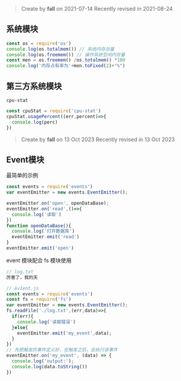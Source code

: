 > Create by **fall** on 2021-07-14
>Recently revised in 2021-08-24

## 系统模块

```js
const os = require('os')
console.log(os.totalmem()) // 系统内存总量
console.log(os.freemem()) // 操作系统空闲内存量
const men = os.freemem() /os.totalmem() *100
console.log('内存占有率为'+men.toFixed(2)+"%")
```

## 第三方系统模块

`cpu-stat`

```js
const cpuStat = require('cpu-stat')
cpuStat.usagePercent((err,percent)=>{
  console.log(perc)
})
```

> Create by **fall** on 13 Oct 2023
> Recently revised in 13 Oct 2023

## Event模块

最简单的示例

````js
const events = require('events')
var eventEmitter = new events.EventEmitter();

eventEmitter.on('open', openDataBase);
eventEmitter.on('read',()=>{
  console.log('读取')
})
function openDataBase(){
  console.log('打开数据库')
  eventEmitter.emit('read')
}
eventEmitter.emit('open')
````

event 模块配合 fs 模块使用

```js
// log.txt
厉害了，我的天
```

```js
// ev1ent.js
const events = require('events')
const fs = require('fs')
var eventEmitter = new events.EventEmitter();
fs.readFile('./log.txt',(err,data)=>{
  if(err){
    console.log('读取错误')
  }else{
    eventEmitter.emit('my_event',data);
  }
})
// 先把触发的事件定义好，在触发之后，会执行该事件
eventEmitter.on('my_event', (data) => {
  console.log('output:');
  console.log(data.toString())
})
```

